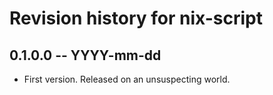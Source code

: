 # Revision history for nix-script

## 0.1.0.0 -- YYYY-mm-dd

* First version. Released on an unsuspecting world.

